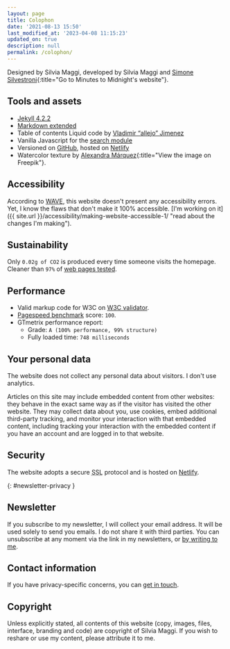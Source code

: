 ```yaml
---
layout: page
title: Colophon
date: '2021-08-13 15:50'
last_modified_at: '2023-04-08 11:15:23'
updated_on: true
description: null
permalink: /colophon/
---
```

Designed by Silvia Maggi, developed by Silvia Maggi and [Simone Silvestroni](https://minutestomidnight.co.uk){:title="Go to Minutes to Midnight's website"}.

## Tools and assets

- [Jekyll 4.2.2](https://jekyllrb.com/ "Go to the Jekyll website")
- [Markdown extended](https://www.markdownguide.org/getting-started/ "Read about Markdown")
- Table of contents Liquid code by [Vladimir “allejo” Jimenez](https://github.com/allejo/jekyll-toc)
- Vanilla Javascript for the [search module](https://github.com/daviddarnes/jekyll-search-js "Check out the search module by David Darnes")
- Versioned on [GitHub](https://github.com), hosted on [Netlify](https://www.netlify.com/)
- Watercolor texture by [Alexandra M&aacute;rquez](https://www.freepik.com/vectors/background/){:title="View the image on Freepik"}.

## Accessibility

According to [WAVE](https://wave.webaim.org/report#/https://silviamaggidesign.com/), this website doesn't present any accessibility errors. Yet, I know the flaws that don't make it 100% accessible. [I'm working on it]({{ site.url }}/accessibility/making-website-accessible-1/ "read about the changes I'm making").

## Sustainability

Only <code>0.02g of CO2</code> is produced every time someone visits the homepage. Cleaner than <code>97%</code> of <a href="https://www.websitecarbon.com/website/silviamaggidesign-com/" title="Visit Website carbon">web pages tested</a>.

## Performance

- Valid markup code for W3C on [W3C validator](https://validator.w3.org/nu/?doc=https%3A%2F%2Fsilviamaggidesign.com%2F).
- [Pagespeed benchmark](https://developers.google.com/speed/pagespeed/insights/?url=silviamaggidesign.com) score: `100`.
- GTmetrix performance report:
  - Grade: `A (100% performance, 99% structure)`
  - Fully loaded time: `748 milliseconds`
  
## Your personal data

The website does not collect any personal data about visitors. I don't use analytics.

Articles on this site may include embedded content from other websites: they behave in the exact same way as if the visitor has visited the other website. They may collect data about you, use cookies, embed additional third-party tracking, and monitor your interaction with that embedded content, including tracking your interaction with the embedded content if you have an account and are logged in to that website.

## Security

The website adopts a secure <abbr title="Secure Sockets Layer">SSL</abbr> protocol and is hosted on [Netlify](https://www.netlify.com/).

{: #newsletter-privacy }
## Newsletter

If you subscribe to my newsletter, I will collect your email address. It will be used solely to send you emails. I do not share it with third parties. You can unsubscribe at any moment via the link in my newsletters, or <a href="mailto:contacts@silviamaggidesign.com" title="Email me">by writing to me</a>.

## Contact information

If you have privacy-specific concerns, you can [get in touch](/contact/).

## Copyright

Unless explicitly stated, all contents of this website (copy, images, files, interface, branding and code) are copyright of Silvia Maggi. If you wish to reshare or use my content, please attribute it to me.
